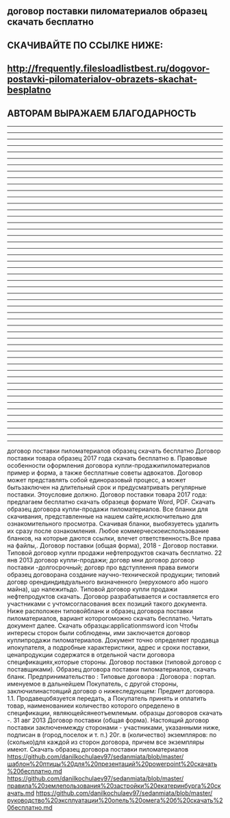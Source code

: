 договор поставки пиломатериалов образец скачать бесплатно
--------------------------------------------------
СКАЧИВАЙТЕ ПО ССЫЛКЕ НИЖЕ:
--------------------------------------------------
http://frequently.filesloadlistbest.ru/dogovor-postavki-pilomaterialov-obrazets-skachat-besplatno
--------------------------------------------------
АВТОРАМ ВЫРАЖАЕМ БЛАГОДАРНОСТЬ
--------------------------------------------------
--------------------------------------------------
--------------------------------------------------
--------------------------------------------------
--------------------------------------------------
--------------------------------------------------
--------------------------------------------------
--------------------------------------------------
--------------------------------------------------
--------------------------------------------------
--------------------------------------------------
--------------------------------------------------
--------------------------------------------------
--------------------------------------------------
--------------------------------------------------
--------------------------------------------------
--------------------------------------------------
--------------------------------------------------
--------------------------------------------------
--------------------------------------------------
--------------------------------------------------
--------------------------------------------------
--------------------------------------------------
--------------------------------------------------
--------------------------------------------------
--------------------------------------------------
--------------------------------------------------
--------------------------------------------------
--------------------------------------------------
--------------------------------------------------
--------------------------------------------------
--------------------------------------------------
--------------------------------------------------
--------------------------------------------------
--------------------------------------------------
--------------------------------------------------
--------------------------------------------------
--------------------------------------------------
--------------------------------------------------
--------------------------------------------------
--------------------------------------------------
--------------------------------------------------
--------------------------------------------------
--------------------------------------------------
--------------------------------------------------
--------------------------------------------------
--------------------------------------------------
--------------------------------------------------
--------------------------------------------------
--------------------------------------------------
--------------------------------------------------
договор поставки пиломатериалов образец скачать бесплатно Договор поставки товара образец 2017 года скачать бесплатно в. Правовые особенности оформления договора купли-продажипиломатериалов пример и форма, а также бесплатные советы адвокатов. Договор может представлять собой единоразовый процесс, а может бытьзаключен на длительный срок и предусматривать регулярные поставки. Этоусловие должно. Договор поставки товара 2017 года: предлагаем бесплатно скачать образецв формате Word, PDF. Скачать образец договора купли-продажи пиломатериалов. Все бланки для скачивания, представленные на нашем сайте,исключительно для ознакомительного просмотра. Скачивая бланки, выобязуетесь удалить их сразу после ознакомления. Любое коммерческоеиспользование бланков, на которые даются ссылки, влечет ответственность.Все права на файлы,. Договор поставки (общая форма), 2018 - Договор поставки. Типовой договор купли продажи нефтепродуктов скачать бесплатно. 22 янв 2013  договор купли-продажи; договр мни договор  договор поставки -долгосрочный; договр про вдступлення права вимоги  образец договорана создание научно-технической продукции; типовий договр орендиндивдуального визначенного (нерухомого або ншого майна), що належитьдо. Типовой договор купли продажи нефтепродуктов скачать. Договор разрабатывается и составляется его участниками с учтомсогласования всех позиций такого документа. Ниже расположен типовойбланк и образец договора поставки пиломатериалов, вариант которогоможно скачать бесплатно. Читать документ далее. Скачать образцы:applicationmsword icon
Чтобы интересы сторон были соблюдены, ими заключается договор куплипродажи пиломатериалов. Документ точно определяет продавца ипокупателя, а подробные характеристики, адрес и сроки поставки, ценапродукции содержатся в отдельной части договора  спецификациях,которые стороны. Договор поставки (типовой договор с поставщиками). Образец договора поставки пиломатериалов, скачать бланк. Предпринимательство : Типовые договора : Договора : портал. именуемое в дальнейшем Покупатель, с другой стороны, заключилинастоящий договор о нижеследующем: Предмет договора. 1.1. Продавецобязуется передать, а Покупатель принять и оплатить товар, наименованиеи количество которого определено в спецификации, являющейсянеотъемлемым. образцы договоров скачать -. 31 авг 2013  Договор поставки (общая форма). Настоящий договор поставки заключенмежду сторонами - участниками, указанными ниже, подписан в (город,поселок и т. п.)  20г. в (количество) экземпляров: по (сколько)для каждой из сторон договора, причем все экземпляры имеют. Скачать образец договора поставки пиломатериалов
https://github.com/danilkochulaev97/sedanmiata/blob/master/шаблон%20птицы%20для%20презентаций%20powerpoint%20скачать%20бесплатно.md
https://github.com/danilkochulaev97/sedanmiata/blob/master/правила%20землепользования%20застройки%20екатеринбурга%20скачать.md
https://github.com/danilkochulaev97/sedanmiata/blob/master/руководство%20эксплуатации%20опель%20омега%20б%20скачать%20бесплатно.md